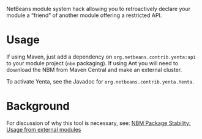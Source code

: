 NetBeans module system hack allowing you to retroactively declare your module a “friend” of another module offering a restricted API.

# Usage

If using Maven, just add a dependency on `org.netbeans.contrib.yenta:api` to your module project (`nbm` packaging). If using Ant you will need to download the NBM from Maven Central and make an external cluster.

To activate Yenta, see the Javadoc for `org.netbeans.contrib.yenta.Yenta`.

# Background

For discussion of why this tool is necessary, see: [NBM Package Stability: Usage from external modules](http://wiki.netbeans.org/NbmPackageStability#Usage_from_external_modules)
